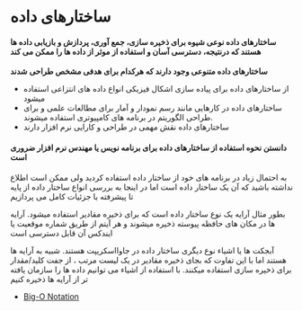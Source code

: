 # ساختارهای داده

#### ساختارهای داده نوعی شیوه برای ذخیره سازی، جمع آوری، پردازش و بازیابی داده ها هستند که درنتیجه، دسترسی آسان و استفاده از موثر از داده ها را ممکن می کند


**ساختارهای داده متنوعی وجود دارند که هرکدام برای هدفی مشخص طراحی شدند**

-  از ساختارهای داده برای پیاده سازی اشکال فیزیکی انواع داده های انتزاعی استفاده میشود
- ساختارهای داده در کارهایی مانند رسم نمودار و آمار برای مطالعات علمی و برای طراحی الگوریتم در برنامه های کامپیوتری استفاده میشوند.
- ساختارهای داده نقش مهمی در طراحی و کارایی نرم افزار دارند

#### دانستن نحوه استفاده از ساختارهای داده برای برنامه نویس یا مهندس نرم افزار ضروری است


به احتمال زیاد در برنامه های خود از ساختار داده استفاده کردید ولی ممکن است اطلاع نداشته باشید که آن یک ساختار داده است اما در اینجا به بررسی انواع ساختار داده از پایه تا پیشرفته با جزئیات کامل می پردازیم

بطور مثال آرایه یک نوع ساختار داده است که برای ذخیره مقادیر استفاده میشود. آرایه ها در مکان های حافظه پیوسته ذخیره میشوند و هر آیتم از طریق شماره موقعیت یا ایندکس آن قابل دسترسی است


آبجکت ها یا اشیاء نوع دیگری ساختار داده در جاوااسکریپت هستند. شبیه به آرایه ها هستند اما با این تفاوت که بجای ذخیره مقادیر در یک لیست مرتب ، از جفت کلید/مقدار برای ذخیره سازی استفاده میکنند. با استفاده از اشیاء می توانیم داده ها را سازمان یافته تر از آرایه ها ذخیره کنیم


- [Big-O Notation](https://github.com/mmdzov/data-structure/blob/main/src/1.Big-O-Notation/FA-README.md)